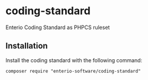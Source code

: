 # coding-standard
Enterio Coding Standard as PHPCS ruleset

## Installation
Install the coding standard with the following command:

    composer require "enterio-software/coding-standard"
